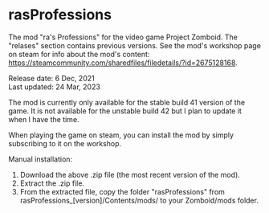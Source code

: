 # rasProfessions
The mod "ra's Professions" for the video game Project Zomboid. The "relases" section contains previous versions. See the mod's workshop page on steam for info about the mod's content: https://steamcommunity.com/sharedfiles/filedetails/?id=2675128168.

Release date: 6 Dec, 2021 <br>
Last updated: 24 Mar, 2023

The mod is currently only available for the stable build 41 version of the game. It is not available for the unstable build 42 but I plan to update it when I have the time.

When playing the game on steam, you can install the mod by simply subscribing to it on the workshop.

Manual installation:
1. Download the above .zip file (the most recent version of the mod).
2. Extract the .zip file.
3. From the extracted file, copy the folder "rasProfessions" from rasProfessions_[version]/Contents/mods/ to your Zomboid/mods folder.
